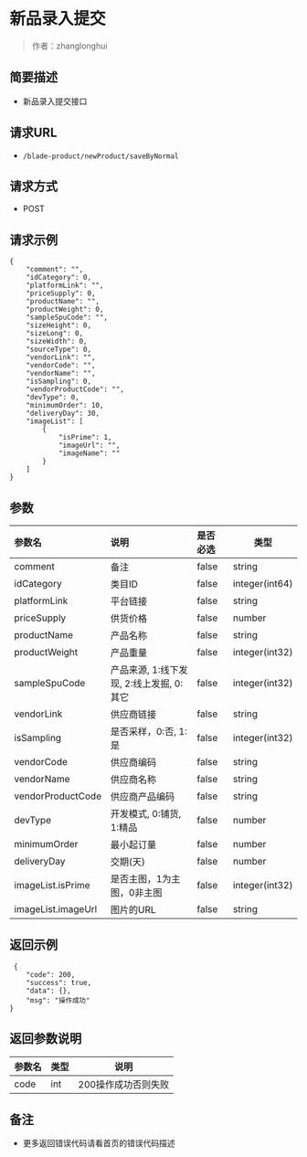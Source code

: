 # 新品录入提交

> 作者：zhanglonghui

## 简要描述

- 新品录入提交接口

## 请求URL
- ` /blade-product/newProduct/saveByNormal `
  
## 请求方式
- POST 

## 请求示例
``` 
{
	"comment": "",
	"idCategory": 0,
	"platformLink": "",
	"priceSupply": 0,
	"productName": "",
	"productWeight": 0,
	"sampleSpuCode": "",
	"sizeHeight": 0,
	"sizeLong": 0,
	"sizeWidth": 0,
	"sourceType": 0,
	"vendorLink": "",
	"vendorCode": "",
	"vendorName": "",
	"isSampling": 0,
	"vendorProductCode": "",
	"devType": 0,
    "minimumOrder": 10,
    "deliveryDay": 30,
	"imageList": [
		{
			"isPrime": 1,
			"imageUrl": "",
			"imageName": ""
		}
	]
}
```

## 参数

|参数名|说明|是否必选|类型|
|:----    |:---|:----- |-----   |
|comment |备注  |false |string   |
|idCategory |类目ID  |false |integer(int64)   |
|platformLink |平台链接  |false |string   |
|priceSupply |供货价格  |false |number   |
|productName |产品名称  |false |string   |
|productWeight |产品重量  |false |integer(int32)   |
|sampleSpuCode |产品来源, 1:线下发现, 2:线上发掘, 0:其它  |false |integer(int32)   |
|vendorLink |供应商链接  |false |string   |
|isSampling |是否采样，0:否, 1:是  |false |integer(int32)   |
|vendorCode |供应商编码  |false |string   |
|vendorName |供应商名称  |false |string   |
|vendorProductCode |供应商产品编码  |false |string   |
|devType |开发模式, 0:铺货, 1:精品  |false |number   |
|minimumOrder |最小起订量  |false |number   |
|deliveryDay |交期(天)  |false |number   |
|imageList.isPrime |是否主图，1为主图，0非主图  |false |integer(int32)   |
|imageList.imageUrl |图片的URL  |false |string   |




## 返回示例 

``` 
 {
    "code": 200,
    "success": true,
    "data": {},
    "msg": "操作成功"
}
```

## 返回参数说明 

|参数名|类型|说明|
|:-----  |:-----|-----                           |
|code |int   |200操作成功否则失败  |

## 备注 

- 更多返回错误代码请看首页的错误代码描述